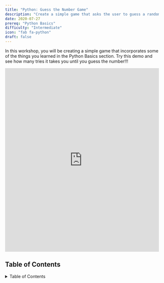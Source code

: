 ```yaml
---
title: "Python: Guess the Number Game"
description: "Create a simple game that asks the user to guess a randomly generated number"
date: 2020-07-27
prereq: "Python Basics"
difficulty: "Intermediate"
icon: "fab fa-python"
draft: false
---
```


In this workshop, you will be creating a simple game that incorporates some of the things you learned in the Python Basics section. Try this demo and see how many tries it takes you until you guess the number!!!

<iframe height="600px" width="100%" src="https://repl.it/@nuevofoundation/Python-guessnumber-demo?lite=true&outputonly=1" scrolling="no" frameborder="no" allowtransparency="true" allowfullscreen="true" sandbox="allow-forms allow-pointer-lock allow-popups allow-same-origin allow-scripts allow-modals"></iframe>

## Table of Contents

<details close>
<summary>Table of Contents</summary>
{{% children %}}
</details>
